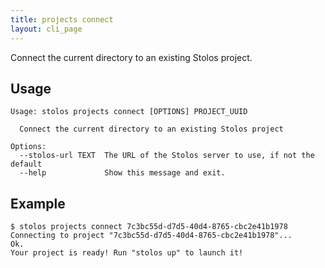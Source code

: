 ```yaml
---
title: projects connect
layout: cli_page
---
```


Connect the current directory to an existing Stolos project.

## Usage

```
Usage: stolos projects connect [OPTIONS] PROJECT_UUID

  Connect the current directory to an existing Stolos project

Options:
  --stolos-url TEXT  The URL of the Stolos server to use, if not the default
  --help             Show this message and exit.
```

## Example

```
$ stolos projects connect 7c3bc55d-d7d5-40d4-8765-cbc2e41b1978
Connecting to project "7c3bc55d-d7d5-40d4-8765-cbc2e41b1978"...		Ok.
Your project is ready! Run "stolos up" to launch it!
```

